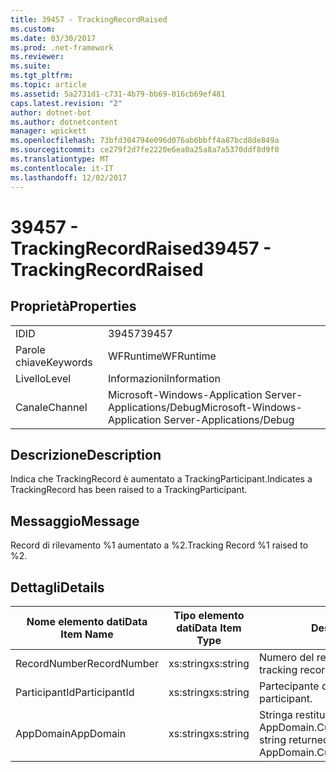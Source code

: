 ```yaml
---
title: 39457 - TrackingRecordRaised
ms.custom: 
ms.date: 03/30/2017
ms.prod: .net-framework
ms.reviewer: 
ms.suite: 
ms.tgt_pltfrm: 
ms.topic: article
ms.assetid: 5a2731d1-c731-4b79-bb69-016cb69ef481
caps.latest.revision: "2"
author: dotnet-bot
ms.author: dotnetcontent
manager: wpickett
ms.openlocfilehash: 73bfd304794e096d076ab6bbff4a87bcd8de849a
ms.sourcegitcommit: ce279f2d7fe2220e6ea0a25a8a7a5370ddf8d9f0
ms.translationtype: MT
ms.contentlocale: it-IT
ms.lasthandoff: 12/02/2017
---
```

# <a name="39457---trackingrecordraised"></a><span data-ttu-id="11fd4-102">39457 - TrackingRecordRaised</span><span class="sxs-lookup"><span data-stu-id="11fd4-102">39457 - TrackingRecordRaised</span></span>
## <a name="properties"></a><span data-ttu-id="11fd4-103">Proprietà</span><span class="sxs-lookup"><span data-stu-id="11fd4-103">Properties</span></span>  
  
|||  
|-|-|  
|<span data-ttu-id="11fd4-104">ID</span><span class="sxs-lookup"><span data-stu-id="11fd4-104">ID</span></span>|<span data-ttu-id="11fd4-105">39457</span><span class="sxs-lookup"><span data-stu-id="11fd4-105">39457</span></span>|  
|<span data-ttu-id="11fd4-106">Parole chiave</span><span class="sxs-lookup"><span data-stu-id="11fd4-106">Keywords</span></span>|<span data-ttu-id="11fd4-107">WFRuntime</span><span class="sxs-lookup"><span data-stu-id="11fd4-107">WFRuntime</span></span>|  
|<span data-ttu-id="11fd4-108">Livello</span><span class="sxs-lookup"><span data-stu-id="11fd4-108">Level</span></span>|<span data-ttu-id="11fd4-109">Informazioni</span><span class="sxs-lookup"><span data-stu-id="11fd4-109">Information</span></span>|  
|<span data-ttu-id="11fd4-110">Canale</span><span class="sxs-lookup"><span data-stu-id="11fd4-110">Channel</span></span>|<span data-ttu-id="11fd4-111">Microsoft-Windows-Application Server-Applications/Debug</span><span class="sxs-lookup"><span data-stu-id="11fd4-111">Microsoft-Windows-Application Server-Applications/Debug</span></span>|  
  
## <a name="description"></a><span data-ttu-id="11fd4-112">Descrizione</span><span class="sxs-lookup"><span data-stu-id="11fd4-112">Description</span></span>  
 <span data-ttu-id="11fd4-113">Indica che TrackingRecord è aumentato a TrackingParticipant.</span><span class="sxs-lookup"><span data-stu-id="11fd4-113">Indicates a TrackingRecord has been raised to a TrackingParticipant.</span></span>  
  
## <a name="message"></a><span data-ttu-id="11fd4-114">Messaggio</span><span class="sxs-lookup"><span data-stu-id="11fd4-114">Message</span></span>  
 <span data-ttu-id="11fd4-115">Record di rilevamento %1 aumentato a %2.</span><span class="sxs-lookup"><span data-stu-id="11fd4-115">Tracking Record %1 raised to %2.</span></span>  
  
## <a name="details"></a><span data-ttu-id="11fd4-116">Dettagli</span><span class="sxs-lookup"><span data-stu-id="11fd4-116">Details</span></span>  
  
|<span data-ttu-id="11fd4-117">Nome elemento dati</span><span class="sxs-lookup"><span data-stu-id="11fd4-117">Data Item Name</span></span>|<span data-ttu-id="11fd4-118">Tipo elemento dati</span><span class="sxs-lookup"><span data-stu-id="11fd4-118">Data Item Type</span></span>|<span data-ttu-id="11fd4-119">Descrizione</span><span class="sxs-lookup"><span data-stu-id="11fd4-119">Description</span></span>|  
|--------------------|--------------------|-----------------|  
|<span data-ttu-id="11fd4-120">RecordNumber</span><span class="sxs-lookup"><span data-stu-id="11fd4-120">RecordNumber</span></span>|<span data-ttu-id="11fd4-121">xs:string</span><span class="sxs-lookup"><span data-stu-id="11fd4-121">xs:string</span></span>|<span data-ttu-id="11fd4-122">Numero del record di rilevamento.</span><span class="sxs-lookup"><span data-stu-id="11fd4-122">The tracking record number.</span></span>|  
|<span data-ttu-id="11fd4-123">ParticipantId</span><span class="sxs-lookup"><span data-stu-id="11fd4-123">ParticipantId</span></span>|<span data-ttu-id="11fd4-124">xs:string</span><span class="sxs-lookup"><span data-stu-id="11fd4-124">xs:string</span></span>|<span data-ttu-id="11fd4-125">Partecipante del rilevamento.</span><span class="sxs-lookup"><span data-stu-id="11fd4-125">The tracking participant.</span></span>|  
|<span data-ttu-id="11fd4-126">AppDomain</span><span class="sxs-lookup"><span data-stu-id="11fd4-126">AppDomain</span></span>|<span data-ttu-id="11fd4-127">xs:string</span><span class="sxs-lookup"><span data-stu-id="11fd4-127">xs:string</span></span>|<span data-ttu-id="11fd4-128">Stringa restituita da AppDomain.CurrentDomain.FriendlyName.</span><span class="sxs-lookup"><span data-stu-id="11fd4-128">The string returned by AppDomain.CurrentDomain.FriendlyName.</span></span>|
